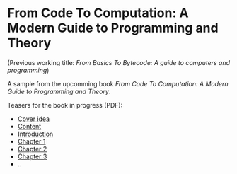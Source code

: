 
# From Code To Computation: A Modern Guide to Programming and Theory

(Previous working title: *From Basics To Bytecode: A guide to computers and programming*)

A sample from the upcomming book
*From Code To Computation: A Modern Guide to Programming and Theory*.

Teasers for the book in progress (PDF):
- [Cover idea](./cover-idea.pdf)
- [Content](./content.pdf)
- [Introduction](./introduction.pdf)
- [Chapter 1](./ch01.pdf)
- [Chapter 2](./ch02.pdf)
- [Chapter 3](./ch03.pdf)
- ..
